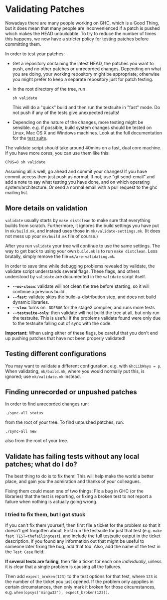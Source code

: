 # Validating Patches


Nowadays there are many people working on GHC, which is a Good Thing, but it does mean that many people are inconvenienced if a patch is pushed which makes the HEAD unbuildable. To try to reduce the number of times this happens, we now have a stricter policy for testing patches before committing them.


In order to test your patches:

- Get a repository containing the latest HEAD, the patches you want to push, and no other patches or unrecorded changes. Depending on what you are doing, your working repository might be appropriate; otherwise you might prefer to keep a separate repository just for patch testing.

- In the root directory of the tree, run

  ```wiki
  sh validate
  ```

  This will do a "quick" build and then run the testsuite in "fast" mode. Do not push if any of the tests give unexpected results!

- Depending on the nature of the changes, more testing might be sensible. e.g. if possible, build system changes should be tested on Linux, Mac OS X and Windows machines.  Look at the full documentation for the [test suite](building/running-tests).


The validate script should take around 40mins on a fast, dual core machine.  If you have more cores, you can use them like this:

```wiki
CPUS=8 sh validate
```


Assuming all is well, go ahead and commit your changes! If you have commit access then just push as normal. If not, use "git send-email" and add a note to say what testing you have done, and on which operating system/architecture. Or send a normal email with a pull request to the ghc mailing list.

## More details on validation

`validate` usually starts by `make distclean` to make sure that everything builds from scratch.  Furthermore, it ignores the build settings you have put in `mk/build.mk`, and instead uses those in `mk/validate-settings.mk`.  (It does not mess up your `mk/build.mk` file of course.)


After you run `validate` your tree will continue to use the same settings. The way to get back to using your own `build.mk` is to run `make distclean`.  Less brutally, simply remove the file `mk/are-validating.mk`.


In order to save time while debugging problems revealed by validate, the validate script understands several flags. These flags, and others understood by `validate` are documented in the `validate` script itself.

- **`--no-clean`**:  validate will not clean the tree before starting, so it will continue a previous build. 
- **`--fast`**:  validate skips the build-a-distribution step, and does not build dynamic libraries. 
- **`--slow`**: turns on `-DDEBUG` for the stage2 compiler, and runs more tests
- **`--testsuite-only`**: then validate will not build the tree at all, but only run the testsuite. This is useful if the problems validate found were only due to the testsuite falling out of sync with the code. 

**Important:** When using either of these flags, be careful that you don't end up pushing patches that have not been properly validated!

## Testing different configurations


You may want to validate a different configuration, e.g. with `GhcLibWays = p`. When validating, `mk/build.mk`, where you would normally put this, is ignored; use `mk/validate.mk` instead.

## Finding unrecorded or unpushed patches


In order to find unrecorded changes run:

```wiki
./sync-all status
```


from the root of your tree. To find unpushed patches, run:

```wiki
./sync-all new
```


also from the root of your tree.

## Validate has failing tests without any local patches; what do I do?


The best thing to do is to fix them! This will help make the world a better place, and gain you the admiration and thanks of your colleagues.


Fixing them could mean one of two things: Fix a bug in GHC (or the libraries) that the test is reporting, or fixing a broken test to not report a failure when nothing is actually going wrong.

### I tried to fix them, but I got stuck


If you can't fix them yourself, then first file a ticket for the problem so that it doesn't get forgotten about. First run the testsuite for just that test (e.g. `make fast TEST=thefailingtest`), and include the full testsuite output in the ticket description. If you found any information out that might be useful to someone later fixing the bug, add that too. Also, add the name of the test in the `Test Case` field.

**If several tests are failing**, then file a ticket for each one *individually*, unless it is clear that a single problem is causing all the failures.


Then add `expect_broken(123)` to the test options for that test, where `123` is the number of the ticket you just opened. If the problem only appplies in certain circumstances, then only mark it broken for those circumstances, e.g. `when(opsys('mingw32'), expect_broken(123))`.
